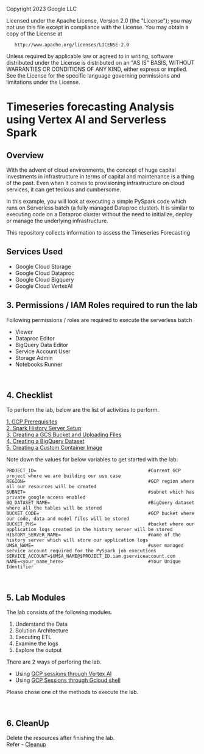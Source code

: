 <!---->
  Copyright 2023 Google LLC

  Licensed under the Apache License, Version 2.0 (the "License");
  you may not use this file except in compliance with the License.
  You may obtain a copy of the License at

       http://www.apache.org/licenses/LICENSE-2.0

  Unless required by applicable law or agreed to in writing, software
  distributed under the License is distributed on an "AS IS" BASIS,
  WITHOUT WARRANTIES OR CONDITIONS OF ANY KIND, either express or implied.
  See the License for the specific language governing permissions and
  limitations under the License.
 <!---->

# Timeseries forecasting Analysis using Vertex AI and Serverless Spark

## Overview

With the advent of cloud environments, the concept of huge capital investments in infrastructure in terms of capital and maintenance is a thing of the past. Even when it comes to provisioning infrastructure on cloud services, it can get tedious and cumbersome.

In this example, you will look at executing a simple PySpark code which runs on Serverless batch (a fully managed Dataproc cluster). It is similar to executing code on a Dataproc cluster without the need to initialize, deploy or manage the underlying infrastructure.

This repository collects information to assess the Timeseries Forecasting


## Services Used
* Google Cloud Storage
* Google Cloud Dataproc
* Google Cloud Bigquery
* Google Cloud VertexAI

## 3. Permissions / IAM Roles required to run the lab

Following permissions / roles are required to execute the serverless batch

- Viewer
- Dataproc Editor
- BigQuery Data Editor
- Service Account User
- Storage Admin
- Notebooks Runner

<br>

## 4. Checklist

To perform the lab, below are the list of activities to perform. <br>

[1. GCP Prerequisites](instructions/01-gcp-prerequisites.md)<br>
[2. Spark History Server Setup](instructions/02-persistent-history-server.md)<br>
[3. Creating a GCS Bucket and Uploading Files](instructions/03-files-upload.md)<br>
[4. Creating a BigQuery Dataset](instructions/04-create-bigquery-dataset.md)<br>
[5. Creating a Custom Container Image](instructions/05-create-docker-image.md)<br>

Note down the values for below variables to get started with the lab:

```
PROJECT_ID=                                         #Current GCP project where we are building our use case
REGION=                                             #GCP region where all our resources will be created
SUBNET=                                             #subnet which has private google access enabled
BQ_DATASET_NAME=                                    #BigQuery dataset where all the tables will be stored
BUCKET_CODE=                                        #GCP bucket where our code, data and model files will be stored
BUCKET_PHS=                                         #bucket where our application logs created in the history server will be stored
HISTORY_SERVER_NAME=                                #name of the history server which will store our application logs
UMSA_NAME=                                          #user managed service account required for the PySpark job executions
SERVICE_ACCOUNT=$UMSA_NAME@$PROJECT_ID.iam.gserviceaccount.com
NAME=<your_name_here>                               #Your Unique Identifier
```
<br>

## 5. Lab Modules

The lab consists of the following modules.

1. Understand the Data
2. Solution Architecture
3. Executing ETL
4. Examine the logs
5. Explore the output

There are 2 ways of perforing the lab.
- Using [GCP sessions through Vertex AI](instructions/06a_timeseries_forecasting_vertex_ai_notebook_execution.md)
- Using [GCP  Sessions through Gcloud shell](instructions/06b_timeseries_forecasting_gcloud_execution.md)

Please chose one of the methods to execute the lab.

<br>

## 6. CleanUp

Delete the resources after finishing the lab. <br>
Refer - [Cleanup](instructions/07-cleanup.md )

<br>
